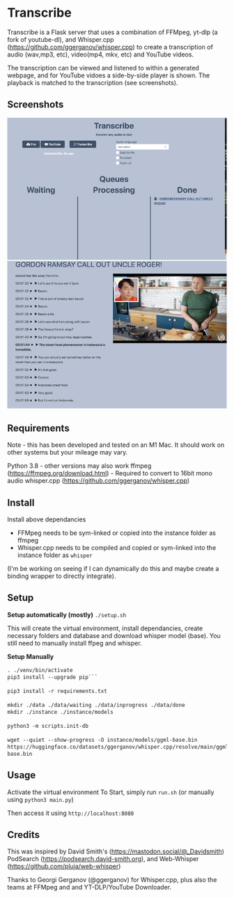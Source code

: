 # Transcribe 

Transcribe is a Flask server that uses a combination of FFMpeg, yt-dlp (a fork of youtube-dl), and Whisper.cpp (https://github.com/ggerganov/whisper.cpp) to  create a transcription of audio (wav,mp3, etc), video(mp4, mkv, etc) and YouTube videos.

The transcription can be viewed and listened to  within a generated webpage, and for YouTube vidoes a side-by-side player is shown. The playback is matched to the transcription (see screenshots).


## Screenshots

<img src="images/main.png" alt="Main Screen" width="800"/>

<img src="images/playback.png" alt="Playback screen" width="800"/>


## Requirements
Note - this has been developed and tested on an M1 Mac.  It should work on other systems but your mileage may vary.

Python 3.8 - other versions may also work
ffmpeg (https://ffmpeg.org/download.html) - Required to convert to 16bit mono audio
whisper.cpp (https://github.com/ggerganov/whisper.cpp)

## Install

Install above dependancies

- FFMpeg needs to be sym-linked or copied into the instance folder as ffmpeg
- Whisper.cpp needs to be compiled and copied or sym-linked into the instance folder as `whisper`

(I'm be working on seeing if I can dynamically do this and maybe create a binding wrapper to directly integrate).

## Setup

**Setup automatically (mostly)**
`./setup.sh`

This will create the virtual environment, install dependancies, create necessary folders and database and download whisper model (base).  You still need to manually install ffpeg and whisper.

**Setup Manually**

```python3 -m venv venv
. ./venv/bin/activate
pip3 install --upgrade pip```

pip3 install -r requirements.txt

mkdir ./data ./data/waiting ./data/inprogress ./data/done 
mkdir ./instance ./instance/models

python3 -m scripts.init-db

wget --quiet --show-progress -O instance/models/ggml-base.bin https://huggingface.co/datasets/ggerganov/whisper.cpp/resolve/main/ggml-base.bin
```

## Usage

Activate the virtual environment
To Start, simply run `run.sh` (or manually using `python3 main.py`)

Then access it using `http://localhost:8080`

## Credits
This was inspired by David Smith's (https://mastodon.social/@_Davidsmith) PodSearch (https://podsearch.david-smith.org), and Web-Whisper (https://github.com/pluja/web-whisper)

Thanks to Georgi Gerganov (@ggerganov) for Whisper.cpp, plus also the teams at FFMpeg and and YT-DLP/YouTube Downloader.
